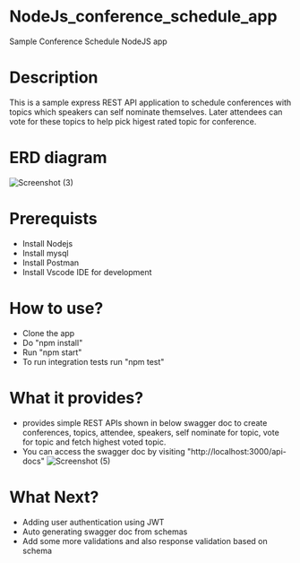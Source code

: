 # NodeJs_conference_schedule_app
Sample Conference Schedule NodeJS app

# Description
This is a sample express REST API application to schedule conferences with topics which speakers can self nominate themselves. Later attendees can vote for these topics to help pick higest rated topic for conference.

# ERD diagram
![Screenshot (3)](https://user-images.githubusercontent.com/46703346/230787784-fe52bbc4-9ef4-450c-86da-2ef4efa5f77c.png)

# Prerequists
* Install Nodejs
* Install mysql
* Install Postman
* Install Vscode IDE for development

# How to use?
* Clone the app
* Do "npm install"
* Run "npm start"
* To run integration tests run "npm test"

# What it provides?
* provides simple REST APIs shown in below swagger doc to create conferences, topics, attendee, speakers, self nominate for topic, vote for topic and fetch highest voted topic.
* You can access the swagger doc by visiting "http://localhost:3000/api-docs"
![Screenshot (5)](https://user-images.githubusercontent.com/46703346/230791775-8253387f-cd21-4697-ba80-944bf334e022.png)


# What Next?
* Adding user authentication using JWT
* Auto generating swagger doc from schemas
* Add some more validations and also response validation based on schema

